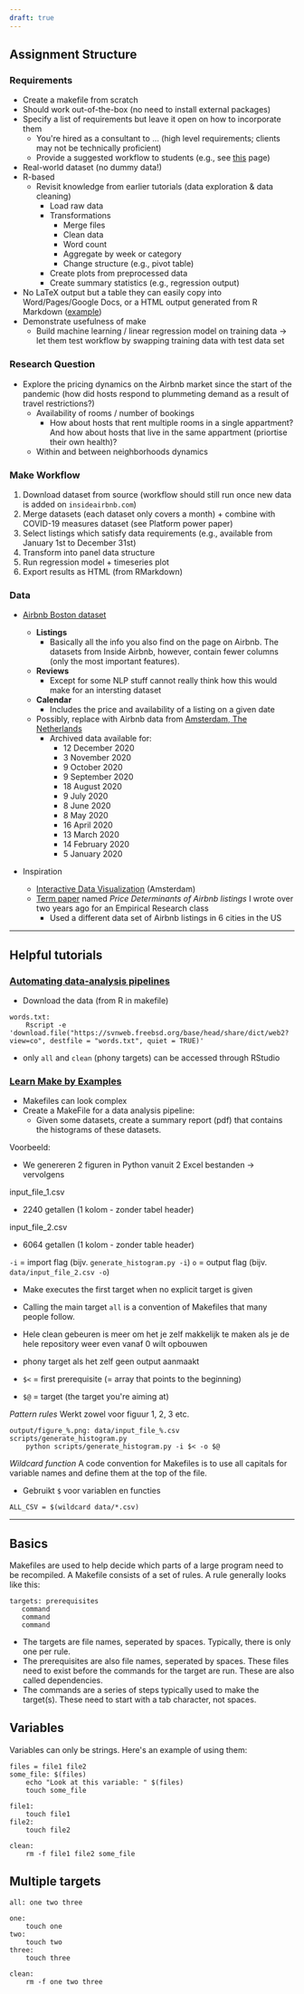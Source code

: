 ```yaml
---
draft: true
---
```


## Assignment Structure


### Requirements
* Create a makefile from scratch
* Should work out-of-the-box (no need to install external packages)
* Specify a list of requirements but leave it open on how to incorporate them
  - You're hired as a consultant to ... (high level requirements; clients may not be technically proficient)
  - Provide a suggested workflow to students (e.g., see [this](https://stat545.com/automating-pipeline.html) page)
* Real-world dataset (no dummy data!)
* R-based
  - Revisit knowledge from earlier tutorials (data exploration & data cleaning)
    - Load raw data
    - Transformations
      - Merge files
      - Clean data
      - Word count
      - Aggregate by week or category
      - Change structure (e.g., pivot table)
    - Create plots from preprocessed data
    - Create summary statistics (e.g., regression output)
* No LaTeX output but a table they can easily copy into Word/Pages/Google Docs, or a HTML output generated from R Markdown ([example](https://github.com/STAT545-UBC/STAT545-UBC-original-website/blob/master/automation10_holding-area/03_automation-example_render-without-rstudio/Makefile))
* Demonstrate usefulness of make
  - Build machine learning / linear regression model on training data -> let them test workflow by swapping training data with test data set


### Research Question
  - Explore the pricing dynamics on the Airbnb market since the start of the pandemic (how did hosts respond to plummeting demand as a result of travel restrictions?)
    - Availability of rooms / number of bookings
      - How about hosts that rent multiple rooms in a single appartment? And how about hosts that live in the same appartment (priortise their own health)?
    - Within and between neighborhoods dynamics

### Make Workflow
1. Download dataset from source (workflow should still run once new data is added on `insideairbnb.com`)
2. Merge datasets (each dataset only covers a month) + combine with COVID-19 measures dataset (see Platform power paper)
3. Select listings which satisfy data requirements (e.g., available from January 1st to December 31st)
4. Transform into panel data structure
5. Run regression model + timeseries plot
6. Export results as HTML (from RMarkdown)




### Data

* [Airbnb Boston dataset](https://www.kaggle.com/airbnb/boston)
  - **Listings**
    - Basically all the info you also find on the page on Airbnb. The datasets from Inside Airbnb, however, contain fewer columns (only the most important features).
  - **Reviews**
    - Except for some NLP stuff cannot really think how this would make for an intersting dataset
  - **Calendar**
    - Includes the price and availability of a listing on a given date
  - Possibly, replace with Airbnb data from [Amsterdam, The Netherlands](http://insideairbnb.com/get-the-data.html)
      - Archived data available for:
        - 12 December 2020
        - 3 November 2020
        - 9 October 2020
        - 9 September 2020
        - 18 August 2020
        - 9 July 2020
        - 8 June 2020
        - 8 May 2020
        - 16 April 2020
        - 13 March 2020
        - 14 February 2020
        - 5 January 2020


* Inspiration
  - [Interactive Data Visualization](http://insideairbnb.com/amsterdam/) (Amsterdam)
  - [Term paper](https://drive.google.com/file/d/1t3CMr_nChFJUlXUxK8WwaD9H-kqTOnEP/view?usp=sharing) named *Price Determinants of Airbnb listings* I wrote over two years ago for an Empirical Research class
    - Used a different data set of Airbnb listings in 6 cities in the US


-----

## Helpful tutorials


### [Automating data-analysis pipelines](https://stat545.com/automating-pipeline.html)
* Download the data (from R in makefile)
```
words.txt:
    Rscript -e 'download.file("https://svnweb.freebsd.org/base/head/share/dict/web2?view=co", destfile = "words.txt", quiet = TRUE)'
```

* only `all` and `clean` (phony targets) can be accessed through RStudio


### [Learn Make by Examples](https://the-turing-way.netlify.app/reproducible-research/make/make-examples.html?highlight=make)
* Makefiles can look complex
* Create a MakeFile for a data analysis pipeline:
  - Given some datasets, create a summary report (pdf) that contains the histograms of these datasets.

Voorbeeld:
* We genereren 2 figuren in Python vanuit 2 Excel bestanden -> vervolgens


input_file_1.csv
* 2240 getallen (1 kolom - zonder tabel header)

input_file_2.csv
* 6064 getallen (1 kolom - zonder table header)

`-i` = import flag (bijv. `generate_histogram.py -i`)
`o` = output flag (bijv. `data/input_file_2.csv -o`)

* Make executes the first target when no explicit target is given

* Calling the main target `all` is a convention of Makefiles that many people follow.

* Hele clean gebeuren is meer om het je zelf makkelijk te maken als je de hele repository weer even vanaf 0 wilt opbouwen

* phony target als het zelf geen output aanmaakt


* `$<` = first prerequisite (= array that points to the beginning)
* `$@` = target (the target you're aiming at)


*Pattern rules*
Werkt zowel voor figuur 1, 2, 3 etc.
```
output/figure_%.png: data/input_file_%.csv scripts/generate_histogram.py
	python scripts/generate_histogram.py -i $< -o $@

```

*Wildcard function*
A code convention for Makefiles is to use all capitals for variable names and define them at the top of the file.
* Gebruikt `$` voor variablen en functies


`ALL_CSV = $(wildcard data/*.csv)`



---



## Basics
Makefiles are used to help decide which parts of a large program need to be recompiled.
A Makefile consists of a set of rules. A rule generally looks like this:
```
targets: prerequisites
   command
   command
   command
```

* The targets are file names, seperated by spaces. Typically, there is only one per rule.
* The prerequisites are also file names, seperated by spaces. These files need to exist before the commands for the target are run. These are also called dependencies.
* The commands are a series of steps typically used to make the target(s). These need to start with a tab character, not spaces.

## Variables
Variables can only be strings. Here's an example of using them:
```
files = file1 file2
some_file: $(files)
    echo "Look at this variable: " $(files)
    touch some_file

file1:
    touch file1
file2:
    touch file2

clean:
    rm -f file1 file2 some_file
```

## Multiple targets
```
all: one two three

one:
    touch one
two:
    touch two
three:
    touch three

clean:
    rm -f one two three
```
